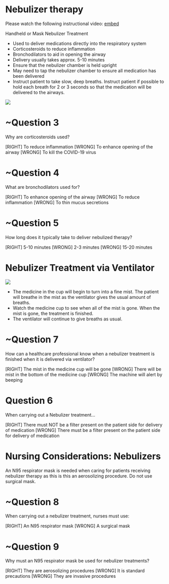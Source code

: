 # Nebulizer therapy

Please watch the following instructional video:
[embed](https://youtu.be/idjeYf9C5IU)

Handheld or Mask Nebulizer Treatment
* Used to deliver medications directly into the respiratory system
* Corticosteroids to reduce inflammation
* Bronchodilators to aid in opening the airway
* Delivery usually takes approx. 5-10 minutes
* Ensure that the nebulizer chamber is held upright
* May need to tap the nebulizer chamber to ensure all medication has been delivered
* Instruct patient to take slow, deep breaths. Instruct patient
if possible to hold each breath for 2 or 3 seconds so that
the medication will be delivered to the airways.

![](assets/nebulizer1.png)

# ~Question 3
Why are corticosteroids used?

[RIGHT] To reduce inflammation
[WRONG] To enhance opening of the airway
[WRONG] To kill the COVID-19 virus

# ~Question 4
What are bronchodilators used for?

[RIGHT] To enhance opening of the airway
[WRONG] To reduce inflammation
[WRONG] To thin mucus secretions

# ~Question 5
How long does it typically take to deliver nebulized therapy?

[RIGHT] 5-10 minutes
[WRONG] 2-3 minutes
[WRONG] 15-20 minutes

# Nebulizer Treatment via Ventilator

![](assets/nebulizer2.png)

* The medicine in the cup will begin to turn into a fine mist. The patient will breathe in the mist as the
ventilator gives the usual amount of breaths.
* Watch the medicine cup to see when all of the mist is gone. When the mist is gone, the treatment is
finished.
* The ventilator will continue to give breaths as usual.

# ~Question 7
How can a healthcare professional know when a nebulizer treatment is finished when it is delivered via ventilator?

[RIGHT] The mist in the medicine cup will be gone
[WRONG] There will be mist in the bottom of the medicine cup
[WRONG] The machine will alert by beeping

# Question 6
When carrying out a Nebulizer treatment…

[RIGHT] There must NOT be a filter present on the patient side for delivery of medication
[WRONG] There must be a filter present on the patient side for delivery of medication

# Nursing Considerations: Nebulizers

An N95 respirator mask is needed when caring for patients receiving nebulizer therapy as this is this an aerosolizing procedure.
Do not use surgical mask.

# ~Question 8
When carrying out a nebulizer treatment, nurses must use:

[RIGHT] An N95 respirator mask
[WRONG] A surgical mask

# ~Question 9
Why must an N95 respirator mask be used for nebulizer treatments?

[RIGHT] They are aerosolizing procedures
[WRONG] It is standard precautions
[WRONG] They are invasive procedures
